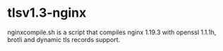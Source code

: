 # tlsv1.3-nginx

nginxcompile.sh is a script that compiles nginx 1.19.3 with openssl 1.1.1h, brotli and dynamic tls records support.
